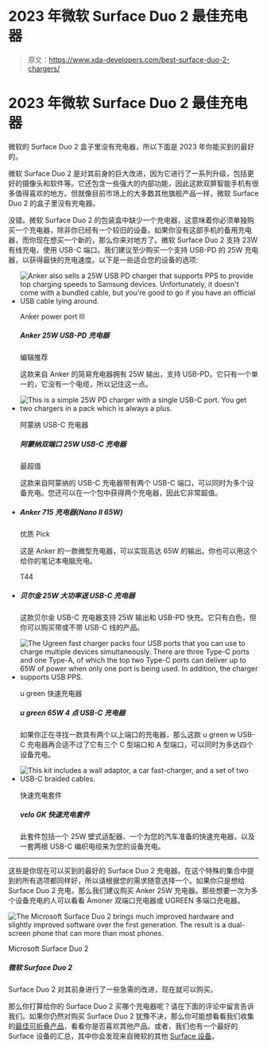 # 2023 年微软 Surface Duo 2 最佳充电器

> 原文：<https://www.xda-developers.com/best-surface-duo-2-chargers/>

# 2023 年微软 Surface Duo 2 最佳充电器

微软的 Surface Duo 2 盒子里没有充电器，所以下面是 2023 年你能买到的最好的。

微软 Surface Duo 2 是对其前身的巨大改进，因为它进行了一系列升级，包括更好的摄像头和软件等。它还包含一些强大的内部功能，因此这款双屏智能手机有很多值得喜欢的地方。但就像目前市场上的大多数其他旗舰产品一样，微软 Surface Duo 2 的盒子里没有充电器。

没错。微软 Surface Duo 2 的包装盒中缺少一个充电器，这意味着你必须单独购买一个充电器，除非你已经有一个较旧的设备。如果你没有这部手机的备用充电器，而你现在想买一个新的，那么你来对地方了。微软 Surface Duo 2 支持 23W 有线充电，使用 USB-C 端口。我们建议至少购买一个支持 USB-PD 的 25W 充电器，以获得最快的充电速度。以下是一些适合您的设备的选项:

*   <picture>![Anker also sells a 25W USB PD charger that supports PPS to provide top charging speeds to Samsung devices. Unfortunately, it doesn't come with a bundled cable, but you're good to go if you have an official USB cable lying around.](img/3c57ec1b1b5ff2f50296b651c75062d3.png)</picture>

    Anker power port III

    ##### Anker 25W USB-PD 充电器

    编辑推荐

    这款来自 Anker 的简易充电器拥有 25W 输出，支持 USB-PD。它只有一个单一的，它没有一个电缆，所以记住这一点。

*   <picture>![This is a simple 25W PD charger with a single USB-C port. You get two chargers in a pack which is always a plus.](img/1ed74436ebb51f94a756dd09141ebea9.png)</picture>

    阿蒙纳 USB-C 充电器

    ##### 阿蒙纳双端口 25W USB-C 充电器

    最超值

    这款来自阿蒙纳的 USB-C 充电器带有两个 USB-C 端口，可以同时为多个设备充电。您还可以在一个包中获得两个充电器，因此它非常超值。

*   ##### Anker 715 充电器(Nano II 65W)

    优质 Pick

    这是 Anker 的一款微型充电器，可以实现高达 65W 的输出。你也可以用这个给你的笔记本电脑充电。

    T44
*   ##### 贝尔金 25W 大功率送 USB-C 充电器

    这款贝尔金 USB-C 充电器支持 25W 输出和 USB-PD 快充。它只有白色，但你可以购买带或不带 USB-C 线的产品。

*   <picture>![The Ugreen fast charger packs four USB ports that you can use to charge multiple devices simultaneously. There are three Type-C ports and one Type-A, of which the top two Type-C ports can deliver up to 65W of power when only one port is being used. In addition, the charger supports USB PPS.](img/db5cdec40a492a2d880fc5bafb2ac89f.png)</picture>

    u green 快速充电器

    ##### u green 65W 4 点 USB-C 充电器

    如果你正在寻找一款具有两个以上端口的充电器，那么这款 u green w USB-C 充电器再合适不过了它有三个 C 型端口和 A 型端口，可以同时为多达四个设备充电。

*   <picture>![This kit includes a wall adaptor, a car fast-charger, and a set of two USB-C braided cables.](img/a4fcd89d961f65244b6c7386b6960df7.png)</picture>

    快速充电套件

    ##### velo GK 快速充电套件

    此套件包括一个 25W 壁式适配器、一个为您的汽车准备的快速充电器，以及一套两根 USB-C 编织电缆来为您的设备充电。

* * *

这些是你现在可以买到的最好的 Surface Duo 2 充电器。在这个特殊的集合中提到的所有选项都同样好，所以请根据您的需求随意选择一个。如果你只是想给 Surface Duo 2 充电，那么我们建议购买 Anker 25W 充电器。那些想要一次为多个设备充电的人可以看看 Amoner 双端口充电器或 UGREEN 多端口充电器。

 <picture>![The Microsoft Surface Duo 2 brings much improved hardware and slightly improved software over the first generation. The result is a dual-screen phone that can more than most phones.](img/fba96f64d05e0f935f4109e1a1da4bf9.png)</picture> 

Microsoft Surface Duo 2

##### 微软 Surface Duo 2

Surface Duo 2 对其前身进行了一些急需的改进，现在就可以购买。

那么你打算给你的 Surface Duo 2 买哪个充电器呢？请在下面的评论中留言告诉我们。如果你仍然对购买 Surface Duo 2 犹豫不决，那么你可能想看看我们收集的[最佳可折叠产品](https://www.xda-developers.com/best-foldable-phones/)，看看你是否喜欢其他产品。或者，我们也有一个最好的 Surface 设备的汇总，其中你会发现来自微软的其他 [Surface 设备](https://www.xda-developers.com/best-microsoft-surface-pcs/)。